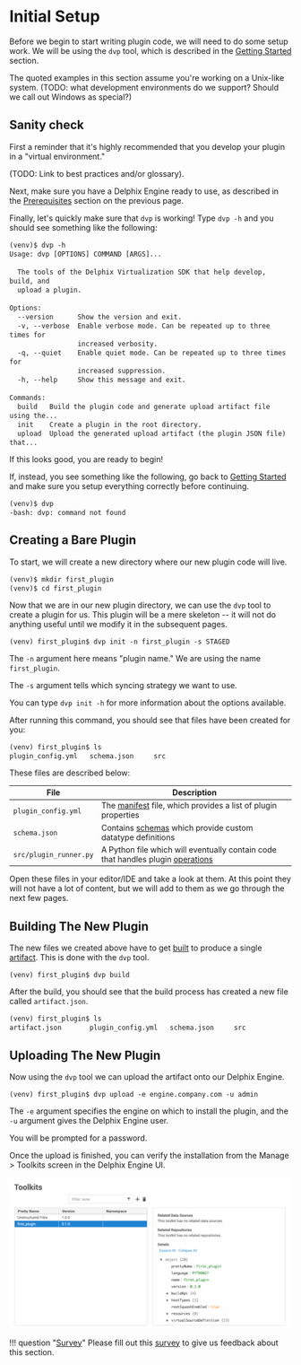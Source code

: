 # Initial Setup

Before we begin to start writing plugin code, we will need to do some setup work. We will be using the `dvp` tool, which is described in the [Getting Started](/Getting_Started) section.

The quoted examples in this section assume you're working on a Unix-like system. (TODO: what development environments do we support? Should we call out Windows as special?)

## Sanity check

First a reminder that it's highly recommended that you develop your plugin in a "virtual environment."

(TODO: Link to best practices and/or glossary).

Next, make sure you have a Delphix Engine ready to use, as described in the [Prerequisites](Overview/#prerequisites) section on the previous page.

Finally, let's quickly make sure that `dvp` is working! Type `dvp -h` and you should see something like the following:
```
(venv)$ dvp -h
Usage: dvp [OPTIONS] COMMAND [ARGS]...

  The tools of the Delphix Virtualization SDK that help develop, build, and
  upload a plugin.

Options:
  --version      Show the version and exit.
  -v, --verbose  Enable verbose mode. Can be repeated up to three times for
                 increased verbosity.
  -q, --quiet    Enable quiet mode. Can be repeated up to three times for
                 increased suppression.
  -h, --help     Show this message and exit.

Commands:
  build   Build the plugin code and generate upload artifact file using the...
  init    Create a plugin in the root directory.
  upload  Upload the generated upload artifact (the plugin JSON file) that...
```

If this looks good, you are ready to begin!

If, instead, you see something like the following, go back to [Getting Started](/Getting_Started) and make sure you setup everything correctly before continuing.
```
(venv)$ dvp
-bash: dvp: command not found
```

## Creating a Bare Plugin

To start, we will create a new directory where our new plugin code will live.
```
(venv)$ mkdir first_plugin
(venv)$ cd first_plugin
```

Now that we are in our new plugin directory, we can use the `dvp` tool to create a plugin for us. This plugin will be a mere skeleton -- it will not do anything useful until we modify it in the subsequent pages.

```
(venv) first_plugin$ dvp init -n first_plugin -s STAGED
```

The `-n` argument here means "plugin name." We are using the name `first_plugin`.

The `-s` argument tells which syncing strategy we want to use.

You can type `dvp init -h` for more information about the options available.

After running this command, you should see that files have been created for you:

```
(venv) first_plugin$ ls
plugin_config.yml	schema.json		src
```

These files are described below:

File | Description
--------------------|----------------------
`plugin_config.yml` | The [manifest](/References/Glossary/#manifest) file, which provides a list of plugin properties
`schema.json`       | Contains [schemas](/References/Glossary/#schema) which provide custom datatype definitions
`src/plugin_runner.py` | A Python file which will eventually contain code that handles plugin [operations](/References/Glossary/#operation)


Open these files in your editor/IDE and take a look at them. At this point they will not have a lot of content, but we will add to them as we go through the next few pages.


## Building The New Plugin

The new files we created above have to get [built](/References/Glossary/#plugin-build) to produce a single [artifact](/References/Glossary/#artifact). This is done with the `dvp` tool.

```
(venv) first_plugin$ dvp build
```

After the build, you should see that the build process has created a new file called `artifact.json`.
```
(venv) first_plugin$ ls
artifact.json		plugin_config.yml	schema.json		src
```

## Uploading The New Plugin

Now using the `dvp` tool we can upload the artifact onto our Delphix Engine.

```
(venv) first_plugin$ dvp upload -e engine.company.com -u admin
```

The `-e` argument specifies the engine on which to install the plugin, and the `-u` argument gives the Delphix Engine user.

You will be prompted for a password.

Once the upload is finished, you can verify the installation from the Manage > Toolkits screen in the Delphix Engine UI.

![Screenshot](images/PostUpload.png)


!!! question "[Survey](https://forms.gle/d4es9yPJ4LhD9qxf7)"
    Please fill out this [survey](https://forms.gle/d4es9yPJ4LhD9qxf7) to give us feedback about this section.

